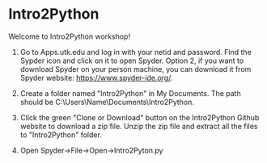 # Intro2Python

Welcome to Intro2Python workshop! 

1. Go to Apps.utk.edu and log in with your netid and password. Find the Sypder icon and click on it to open Spyder.
   Option 2, if you want to download Spyder on your person machine, you can download it from Spyder website: https://www.spyder-ide.org/.
    
2. Create a folder named "Intro2Python" in My Documents. The path should be C:\Users\Name\Documents\Intro2Python.

3. Click the green "Clone or Download" button on the Intro2Python Github website to download a zip file. Unzip the zip file and extract all the files to "Intro2Python" folder.

4. Open Spyder->File->Open->Intro2Pyton.py
